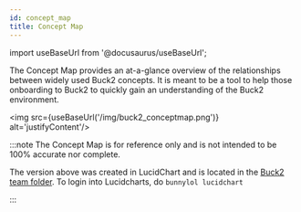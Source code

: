 ```yaml
---
id: concept_map
title: Concept Map
---
```


import useBaseUrl from '@docusaurus/useBaseUrl';

The Concept Map provides an at-a-glance overview of the relationships between widely used Buck2 concepts. It is meant to be a tool to help those onboarding to Buck2 to quickly gain an understanding of the Buck2 environment.

<img src={useBaseUrl('/img/buck2_conceptmap.png')} alt='justifyContent'/>

<!-- prettier-ignore -->
:::note
The Concept Map is for reference only and is not intended to be 100% accurate nor complete.

<FbInternalOnly>

The version above was created in LucidChart and is located in the [Buck2 team folder](https://lucid.app/folder/invitations/accept/inv_c5c89718-b1cd-4b22-ae76-a47616719948). To login into Lucidcharts, do `bunnylol lucidchart`

<!-- prettier-ignore -->
</FbInternalOnly>
:::
